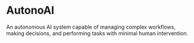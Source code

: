 # AutonoAI
An autonomous AI system capable of managing complex workflows, making decisions, and performing tasks with minimal human intervention.
